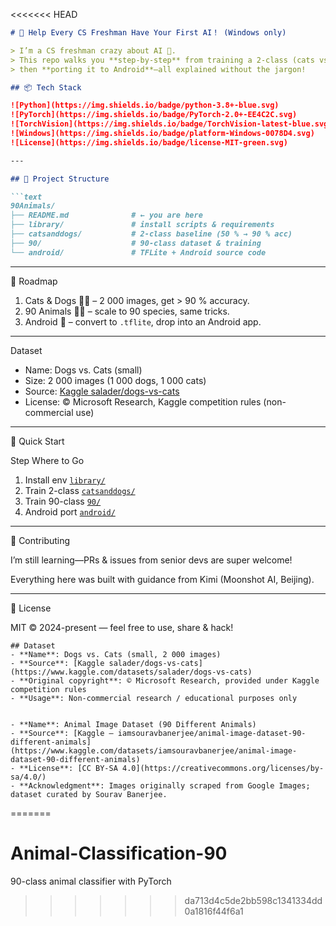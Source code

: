 <<<<<<< HEAD
```markdown
# 🤖 Help Every CS Freshman Have Your First AI！ (Windows only)

> I’m a CS freshman crazy about AI 🤖.  
> This repo walks you **step-by-step** from training a 2-class (cats vs dogs) model to a **90-class animal recognizer**,  
> then **porting it to Android**—all explained without the jargon!

## 📦 Tech Stack

![Python](https://img.shields.io/badge/python-3.8+-blue.svg)
![PyTorch](https://img.shields.io/badge/PyTorch-2.0+-EE4C2C.svg)
![TorchVision](https://img.shields.io/badge/TorchVision-latest-blue.svg)
![Windows](https://img.shields.io/badge/platform-Windows-0078D4.svg)
![License](https://img.shields.io/badge/license-MIT-green.svg)

---

## 📁 Project Structure

```text
90Animals/
├── README.md              # ← you are here
├── library/               # install scripts & requirements
├── catsanddogs/           # 2-class baseline (50 % → 90 % acc)
├── 90/                    # 90-class dataset & training
└── android/               # TFLite + Android source code
```

---

🧭 Roadmap

1. Cats & Dogs 🐶🐱  – 2 000 images, get > 90 % accuracy.  
2. 90 Animals 🦒🐘    – scale to 90 species, same tricks.  
3. Android 📱        – convert to `.tflite`, drop into an Android app.

---

Dataset

- Name: Dogs vs. Cats (small)  
- Size: 2 000 images (1 000 dogs, 1 000 cats)  
- Source: [Kaggle salader/dogs-vs-cats](https://www.kaggle.com/datasets/salader/dogs-vs-cats)  
- License: © Microsoft Research, Kaggle competition rules (non-commercial use)

---

🚀 Quick Start

Step	Where to Go	
1. Install env	[`library/`](./library/)	
2. Train 2-class	[`catsanddogs/`](./catsanddogs/)	
3. Train 90-class	[`90/`](./90/)	
4. Android port	[`android/`](./android/)	

---

🤝 Contributing

I’m still learning—PRs & issues from senior devs are super welcome!

Everything here was built with guidance from Kimi (Moonshot AI, Beijing).

---

📜 License

MIT © 2024-present — feel free to use, share & hack!

```
## Dataset
- **Name**: Dogs vs. Cats (small, 2 000 images)  
- **Source**: [Kaggle salader/dogs-vs-cats](https://www.kaggle.com/datasets/salader/dogs-vs-cats)  
- **Original copyright**: © Microsoft Research, provided under Kaggle competition rules  
- **Usage**: Non-commercial research / educational purposes only


- **Name**: Animal Image Dataset (90 Different Animals)  
- **Source**: [Kaggle – iamsouravbanerjee/animal-image-dataset-90-different-animals](https://www.kaggle.com/datasets/iamsouravbanerjee/animal-image-dataset-90-different-animals)  
- **License**: [CC BY-SA 4.0](https://creativecommons.org/licenses/by-sa/4.0/)  
- **Acknowledgment**: Images originally scraped from Google Images; dataset curated by Sourav Banerjee.
```
=======
# Animal-Classification-90
90-class animal classifier with PyTorch
>>>>>>> da713d4c5de2bb598c1341334dd0a1816f44f6a1

